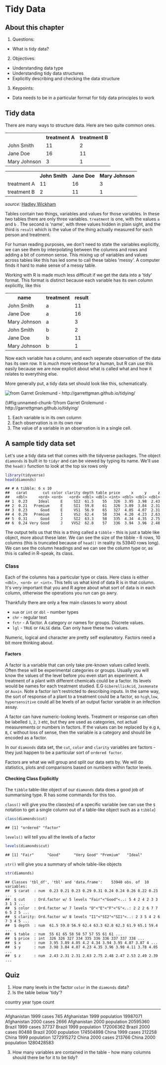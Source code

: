 # Tidy Data

## About this chapter

1. Questions:
- What is tidy data?
2. Objectives:
- Understanding data type
- Understanding tidy data structures
- Explicitly describing and checking the data structure
3. Keypoints:
- Data needs to be in a particular format for tidy data principles to work

## Tidy data

There are many ways to structure data. Here are two quite common ones.


<table><th></th><th>treatment A</th><th>treatment B</th>
<tr><td>John Smith</td><td> 11 </td><td> 2</td></tr>
<tr><td>Jane Doe</td><td> 16 </td><td> 11</td></tr>
<tr><td>Mary Johnson</td><td> 3 </td><td> 1</td></tr>
</table>



<table><th></th><th>John Smith</th><th>Jane Doe</th><th>Mary Johnson</th>
<tr><td>treatment A</td><td>11</td><td>16</td><td>3</td></tr>
<tr><td>treatment B</td><td>2</td><td>11</td><td>1</td></tr>
</table>

_source:_ [Hadley Wickham ](http://vita.had.co.nz/papers/tidy-data.pdf) 	

Tables contain two things, variables and values for those variables. In these two tables there are only three variables.  `treatment` is one, with the values `a` and `b` . The second is 'name', with three values hidden in plain sight, and the third is `result` which is the value of the thing actually measured for each person and treatment.

For human reading purposes, we don't need to state the variables explicitly, we can see them by interpolating between the columns and rows and adding a bit of common sense. This mixing up of variables and values across tables like this has led some to call these tables 'messy'. A computer finds it hard to make sense of a messy table.

Working with R is made much less difficult if we get the data into a 'tidy' format. This format is distinct because each variable has its own column explicitly, like this  

<table><th>name</th><th>treatment</th><th>result</th>
<tr><td>John Smith</td><td>a</td><td>11</td></tr>
<tr><td>Jane Doe</td><td>a</td><td>16</td></tr>
<tr><td>Mary Johnson</td><td>a</td><td>3</td></tr>
<tr><td>John Smith</td><td>b</td><td>2</td></tr>
<tr><td>Jane Doe</td><td>b</td><td>11</td></tr>
<tr><td>Mary Johnson</td><td>b</td><td>1</td></tr>
</table>

Now each variable has a column, and each seperate observation of the data has its own row. It is _much_ more verbose for a human, but R can use this easily because we are now explicit about what is called what and how it relates to everything else.

More generally put, a tidy data set should look like this, schematically.

<div class="figure">
<img src="http://garrettgman.github.io/images/tidy-1.png" alt="from Garret Grolemund - http://garrettgman.github.io/tidying/"  />
<p class="caption">(\#fig:unnamed-chunk-1)from Garret Grolemund - http://garrettgman.github.io/tidying/</p>
</div>

  1. Each variable is in its own column
  2. Each observation is in its own row
  3. The value of a variable in an observation is in a single cell.
  
  
## A sample tidy data set

Let's use a tidy data set that comes with the tidyverse packages. The object `diamonds` is built in to `tidyr` and can be viewed by typing its name. We'll use the `head()` function to look at the top six rows only


```r
library(tidyverse)
head(diamonds)
```

```
## # A tibble: 6 x 10
##   carat       cut color clarity depth table price     x     y     z
##   <dbl>     <ord> <ord>   <ord> <dbl> <dbl> <int> <dbl> <dbl> <dbl>
## 1  0.23     Ideal     E     SI2  61.5    55   326  3.95  3.98  2.43
## 2  0.21   Premium     E     SI1  59.8    61   326  3.89  3.84  2.31
## 3  0.23      Good     E     VS1  56.9    65   327  4.05  4.07  2.31
## 4  0.29   Premium     I     VS2  62.4    58   334  4.20  4.23  2.63
## 5  0.31      Good     J     SI2  63.3    58   335  4.34  4.35  2.75
## 6  0.24 Very Good     J    VVS2  62.8    57   336  3.94  3.96  2.48
```

The output tells us that this is a thing called a `tibble` - this is just a table like object, more about these later. We can see the size of the tibble - 6 rows, 10 columns (this is truncated because of `head()` in reality its 53940 rows long). We can see the column headings and we can see the column type or, as this is called in R-speak, its class. 


### Class

Each of the columns has a particular type or class. Here class is either `<dbl>, <ord> or <int>`. This tells us what kind of data R is in that column. It's very important that you and R agree about what sort of data is in each column, otherwise the operations you run can go awry.

Thankfully there are only a few main classes to worry about

  * `num` or `int` or `dbl` - number types
  * `chr` - regular text
  * `fctr`  - A factor. A category or names for groups. Discrete values. 
  * `lgl` - `TRUE` or `FALSE` data. Can only have these two values.
  
Numeric, logical and character are pretty self explanatory. Factors need a bit more thinking about.

#### Factors

A factor is a variable that can only take pre-known values called levels. Often these will be experimental categories or groups. Usually you will know the values of the level before you even start an experiment. A treatment of a plant with different chemicals could be a factor. Its levels would be names for each treatment studied. E.G `GiberellicAcid`, `Jasmonate` or `Auxin`. Note a factor isn't restricted to describing inputs. In the same way, the sort of response of a plant to a treatment could be a factor, so `high`,`low`, `hypersensitive` could all be levels of an output factor variable in an infection assay. 

A factor can have numeric-looking levels. Treatment or response can often be labelled `1`, `2`, `3` etc, but they are used as categories, not actual measurements or numbers in factors. If the values can be replaced by e.g `A`, `B`, `C` without loss of sense, then the variable is a category and should be encoded as a factor.  

In our `diamonds` data set, the `cut`, `color` and `clarity` variables are factors - they just happen to be a particular sort of `ordered factor`. 

Factors are what we will group and split our data sets by. We will do statistics, plots and comparisons based on numbers within factor levels.

#### Checking Class Explicitly

The `tibble` table-like object of our `diamonds` data does a good job of summarising type. R has some commands for this too.

`class()` will give you the class(es) of a specific variable (we can use the `$` notation to get a single column out of a table-like object such as a `tibble`)


```r
class(diamonds$cut)
```

```
## [1] "ordered" "factor"
```

`levels()` will tell you all the levels of a factor


```r
levels(diamonds$cut)
```

```
## [1] "Fair"      "Good"      "Very Good" "Premium"   "Ideal"
```

`str()` will give you a summary of whole table-like objects


```r
str(diamonds)
```

```
## Classes 'tbl_df', 'tbl' and 'data.frame':	53940 obs. of  10 variables:
##  $ carat  : num  0.23 0.21 0.23 0.29 0.31 0.24 0.24 0.26 0.22 0.23 ...
##  $ cut    : Ord.factor w/ 5 levels "Fair"<"Good"<..: 5 4 2 4 2 3 3 3 1 3 ...
##  $ color  : Ord.factor w/ 7 levels "D"<"E"<"F"<"G"<..: 2 2 2 6 7 7 6 5 2 5 ...
##  $ clarity: Ord.factor w/ 8 levels "I1"<"SI2"<"SI1"<..: 2 3 5 4 2 6 7 3 4 5 ...
##  $ depth  : num  61.5 59.8 56.9 62.4 63.3 62.8 62.3 61.9 65.1 59.4 ...
##  $ table  : num  55 61 65 58 58 57 57 55 61 61 ...
##  $ price  : int  326 326 327 334 335 336 336 337 337 338 ...
##  $ x      : num  3.95 3.89 4.05 4.2 4.34 3.94 3.95 4.07 3.87 4 ...
##  $ y      : num  3.98 3.84 4.07 4.23 4.35 3.96 3.98 4.11 3.78 4.05 ...
##  $ z      : num  2.43 2.31 2.31 2.63 2.75 2.48 2.47 2.53 2.49 2.39 ...
```

## Quiz

1. How many levels in the factor `color` in the `diamonds` data?
2. Is the table below 'tidy'? 


country        year  type               count
------------  -----  -----------  -----------
Afghanistan    1999  cases                745
Afghanistan    1999  population      19987071
Afghanistan    2000  cases               2666
Afghanistan    2000  population      20595360
Brazil         1999  cases              37737
Brazil         1999  population     172006362
Brazil         2000  cases              80488
Brazil         2000  population     174504898
China          1999  cases             212258
China          1999  population    1272915272
China          2000  cases             213766
China          2000  population    1280428583

3. How many variables are contained in the table - how many columns should there be for it to be tidy?

